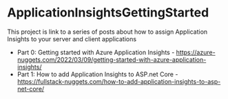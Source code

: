# ApplicationInsightsGettingStarted

This project is link to a series of posts about how to assign Application Insights to your server and client applications

 - Part 0: Getting started with Azure Application Insights - https://azure-nuggets.com/2022/03/09/getting-started-with-azure-application-insights/
 - Part 1: How to add Application Insights to ASP.net Core - https://fullstack-nuggets.com/how-to-add-application-insights-to-asp-net-core/
